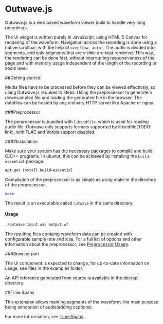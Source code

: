 Outwave.js
==========

Outwave.js is a web based waveform viewer build to handle very long recordings. 

The UI widget is written purely in JavaScript, using HTML 5 Canvas for rendering of the waveform. Navigation across the recording is done using a native scrollbar, with the help of `overflow: auto;`. The audio is divided into segments, and only segments that are visible are kept rendered. This way, the rendering can be done fast, without interrupting responsiveness of the page and with memory usage independent of the length of the recording or zoom level.

##Getting started

Media files have to be processed before they can be viewed effectively, so using Outwave.js requires to steps. Using the preprocessor to generate a downsampled file and loading the generated file in the browser. The datafiles can be hosted by any ordinary HTTP server like Apache or nginx.

###Preprocessor

The preprocessor is bundled with `libsndfile`, which is used for reading audio file. Outwave only supports formats supported by libsndfile(TODO: link), with FLAC and Vorbis support disabled.
  
####Installation
  
Make sure your system has the necessary packages to compile and build C/C++ programs. In ubunut, this can be achieved by installing the `build-essential` package.

```bash
apt-get install build-essential
```
    
Compilation of the preprocessor is as simple as using make in the directory of the preprocessor.

```bash
make
```

The result is an executable called `outwave` in the same directory. 

#### Usage

```bash
./outwave input.wav output.wf
```

The resulting files containg waveform data can be created with configurable sample rate and size. For a full list of options and other information about the preprocessor, see [Preprocessor Usage](doc/preprocessor.md).

###Browser part


The UI component is expected to change, for up-to-date information on usage, see files in the examples folder.

An API reference generated from source is available in the doc/api directory. 

##Time Spans

This extension allows marking segments of the waveform, the main purpose being annotation of audio(adding captions).

For more infrormation, see [Time Spans](doc/timespans.md).




